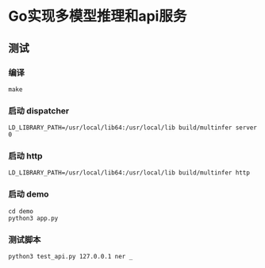# Go实现多模型推理和api服务



## 测试



### 编译

```
make
```



### 启动 dispatcher

```
LD_LIBRARY_PATH=/usr/local/lib64:/usr/local/lib build/multinfer server 0
```



### 启动 http

```
LD_LIBRARY_PATH=/usr/local/lib64:/usr/local/lib build/multinfer http
```



### 启动 demo

```
cd demo
python3 app.py
```



### 测试脚本

```
python3 test_api.py 127.0.0.1 ner _
```
